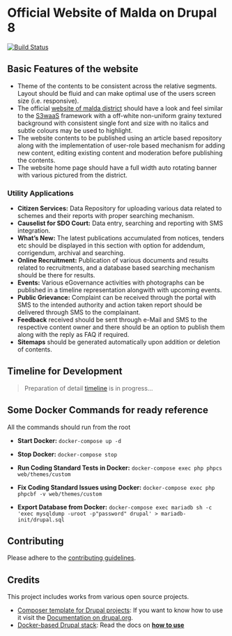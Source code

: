 # Official Website of Malda on Drupal 8

[![Build Status](https://travis-ci.org/abusalam/drupal-malda.svg?branch=docs)](https://travis-ci.org/abusalam/drupal-malda)

## Basic Features of the website

* Theme of the contents to be consistent across the relative segments. Layout should be fluid and can make optimal use of the users screen size (i.e. responsive).
* The official [website of malda district](http://www.malda.gov.in) should have a look and feel similar to the [S3waaS](https://www.s3waas.gov.in) framework with a off-white non-uniform grainy textured background with consistent single font and size with no italics and subtle colours may be used to highlight.
* The website contents to be published using an article based repository along with the implementation of user-role based mechanism for adding new content, editing existing content and moderation before publishing the contents.
* The website home page should have a full width auto rotating banner with various pictured from the district.

### Utility Applications

* __Citizen Services:__ Data Repository for uploading various data related to schemes and their reports with proper searching mechanism.
* __Causelist for SDO Court:__ Data entry, searching and reporting with SMS integration.
* __What’s New:__ The latest publications accumulated from notices, tenders etc should be displayed in this section with option for addendum, corrigendum, archival and searching.
* __Online Recruitment:__ Publication of various documents and results related to recruitments, and a database based searching mechanism should be there for results.
* __Events:__ Various eGovernance activities with photographs can be published in a timeline representation alongwith with upcoming events.
* __Public Grievance:__ Complaint can be received through the portal with SMS to the intended authority and action taken report should be delivered through SMS to the complainant.
* __Feedback__ received should be sent through e-Mail and SMS to the respective content owner and there should be an option to publish them along with the reply as FAQ if required.
* __Sitemaps__ should be generated automatically upon addition or deletion of contents.

## Timeline for Development

> Preparation of detail [timeline](ROADMAP.md) is in progress...

## Some Docker Commands for ready reference

All the commands should run from the root

* **Start Docker:**
    `docker-compose up -d`

* **Stop Docker:**
    `docker-compose stop`

* **Run Coding Standard Tests in Docker:**
    `docker-compose exec php phpcs web/themes/custom`

* **Fix Coding Standard Issues using Docker:**
    `docker-compose exec php phpcbf -v web/themes/custom`

* **Export Database from Docker:**
    `docker-compose exec mariadb sh -c 'exec mysqldump -uroot -p"password" drupal' > mariadb-init/drupal.sql`

## Contributing

Please adhere to the [contributing guidelines](CONTRIBUTING.md).

## Credits

This project includes works from various open source projects.

* [Composer template for Drupal projects](https://github.com/drupal-composer/drupal-project): If you want to know how to use it visit the [Documentation on drupal.org](https://www.drupal.org/node/2471553).
* [Docker-based Drupal stack](https://github.com/wodby/docker4drupal): Read the docs on [**how to use**](https://wodby.com/docs/stacks/drupal/local#usage)
